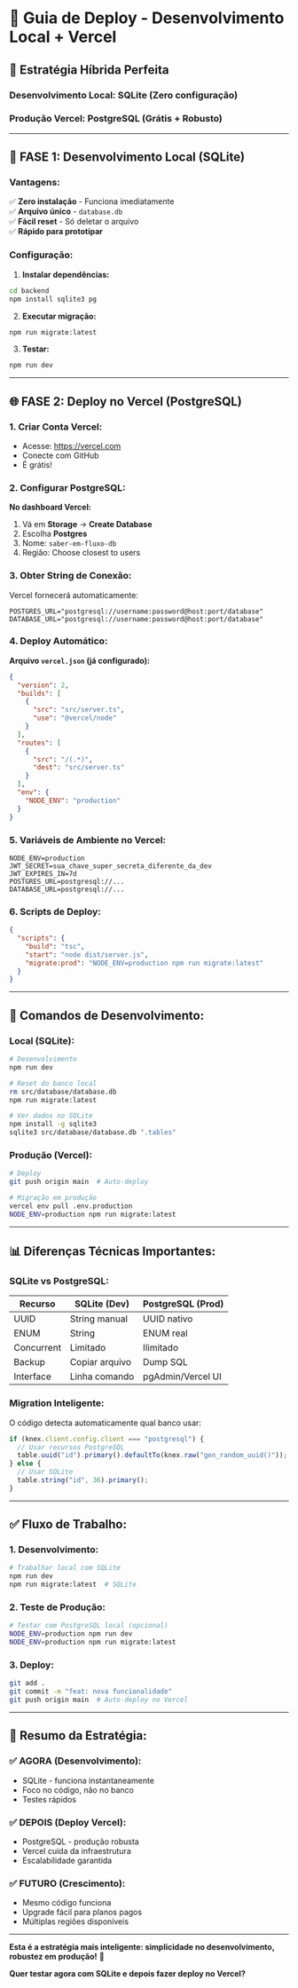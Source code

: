 # 🚀 Guia de Deploy - Desenvolvimento Local + Vercel

## 🎯 **Estratégia Híbrida Perfeita**

### **Desenvolvimento Local:** SQLite (Zero configuração)
### **Produção Vercel:** PostgreSQL (Grátis + Robusto)

---

## 📱 **FASE 1: Desenvolvimento Local (SQLite)**

### **Vantagens:**
✅ **Zero instalação** - Funciona imediatamente  
✅ **Arquivo único** - `database.db`  
✅ **Fácil reset** - Só deletar o arquivo  
✅ **Rápido para prototipar**  

### **Configuração:**
1. **Instalar dependências:**
```bash
cd backend
npm install sqlite3 pg
```

2. **Executar migração:**
```bash
npm run migrate:latest
```

3. **Testar:**
```bash
npm run dev
```

---

## 🌐 **FASE 2: Deploy no Vercel (PostgreSQL)**

### **1. Criar Conta Vercel:**
- Acesse: https://vercel.com
- Conecte com GitHub
- É grátis!

### **2. Configurar PostgreSQL:**
**No dashboard Vercel:**
1. Vá em **Storage** → **Create Database**
2. Escolha **Postgres**
3. Nome: `saber-em-fluxo-db`
4. Região: Choose closest to users

### **3. Obter String de Conexão:**
Vercel fornecerá automaticamente:
```env
POSTGRES_URL="postgresql://username:password@host:port/database"
DATABASE_URL="postgresql://username:password@host:port/database"
```

### **4. Deploy Automático:**

**Arquivo `vercel.json` (já configurado):**
```json
{
  "version": 2,
  "builds": [
    {
      "src": "src/server.ts",
      "use": "@vercel/node"
    }
  ],
  "routes": [
    {
      "src": "/(.*)",
      "dest": "src/server.ts"
    }
  ],
  "env": {
    "NODE_ENV": "production"
  }
}
```

### **5. Variáveis de Ambiente no Vercel:**
```env
NODE_ENV=production
JWT_SECRET=sua_chave_super_secreta_diferente_da_dev
JWT_EXPIRES_IN=7d
POSTGRES_URL=postgresql://...
DATABASE_URL=postgresql://...
```

### **6. Scripts de Deploy:**
```json
{
  "scripts": {
    "build": "tsc",
    "start": "node dist/server.js",
    "migrate:prod": "NODE_ENV=production npm run migrate:latest"
  }
}
```

---

## 🔧 **Comandos de Desenvolvimento:**

### **Local (SQLite):**
```bash
# Desenvolvimento
npm run dev

# Reset do banco local
rm src/database/database.db
npm run migrate:latest

# Ver dados no SQLite
npm install -g sqlite3
sqlite3 src/database/database.db ".tables"
```

### **Produção (Vercel):**
```bash
# Deploy
git push origin main  # Auto-deploy

# Migração em produção
vercel env pull .env.production
NODE_ENV=production npm run migrate:latest
```

---

## 📊 **Diferenças Técnicas Importantes:**

### **SQLite vs PostgreSQL:**

| Recurso | SQLite (Dev) | PostgreSQL (Prod) |
|---------|-------------|-------------------|
| UUID | String manual | UUID nativo |
| ENUM | String | ENUM real |
| Concurrent | Limitado | Ilimitado |
| Backup | Copiar arquivo | Dump SQL |
| Interface | Linha comando | pgAdmin/Vercel UI |

### **Migration Inteligente:**
O código detecta automaticamente qual banco usar:
```typescript
if (knex.client.config.client === "postgresql") {
  // Usar recursos PostgreSQL
  table.uuid("id").primary().defaultTo(knex.raw("gen_random_uuid()"));
} else {
  // Usar SQLite
  table.string("id", 36).primary();
}
```

---

## ✅ **Fluxo de Trabalho:**

### **1. Desenvolvimento:**
```bash
# Trabalhar local com SQLite
npm run dev
npm run migrate:latest  # SQLite
```

### **2. Teste de Produção:**
```bash
# Testar com PostgreSQL local (opcional)
NODE_ENV=production npm run dev
NODE_ENV=production npm run migrate:latest
```

### **3. Deploy:**
```bash
git add .
git commit -m "feat: nova funcionalidade"
git push origin main  # Auto-deploy no Vercel
```

---

## 🎯 **Resumo da Estratégia:**

### **✅ AGORA (Desenvolvimento):**
- SQLite - funciona instantaneamente
- Foco no código, não no banco
- Testes rápidos

### **✅ DEPOIS (Deploy Vercel):**
- PostgreSQL - produção robusta
- Vercel cuida da infraestrutura
- Escalabilidade garantida

### **✅ FUTURO (Crescimento):**
- Mesmo código funciona
- Upgrade fácil para planos pagos
- Múltiplas regiões disponíveis

---

**Esta é a estratégia mais inteligente: simplicidade no desenvolvimento, robustez em produção!** 🚀

**Quer testar agora com SQLite e depois fazer deploy no Vercel?**
